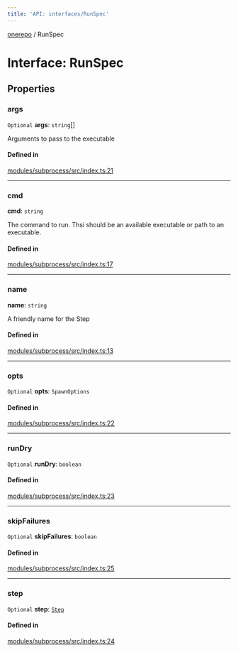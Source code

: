 ```yaml
---
title: 'API: interfaces/RunSpec'
---
```


<!--
Do not modify!
Changes to this file will automatically be overwritten from source.

To make changes, modify typedoc comments in the source files.
-->

[onerepo](/docs/core/api/index/) / RunSpec

# Interface: RunSpec

## Properties

### args

`Optional` **args**: `string`[]

Arguments to pass to the executable

#### Defined in

[modules/subprocess/src/index.ts:21](https://github.com/paularmstrong/onerepo/blob/e65dcdb/modules/subprocess/src/index.ts#L21)

---

### cmd

**cmd**: `string`

The command to run. Thsi should be an available executable or path to an executable.

#### Defined in

[modules/subprocess/src/index.ts:17](https://github.com/paularmstrong/onerepo/blob/e65dcdb/modules/subprocess/src/index.ts#L17)

---

### name

**name**: `string`

A friendly name for the Step

#### Defined in

[modules/subprocess/src/index.ts:13](https://github.com/paularmstrong/onerepo/blob/e65dcdb/modules/subprocess/src/index.ts#L13)

---

### opts

`Optional` **opts**: `SpawnOptions`

#### Defined in

[modules/subprocess/src/index.ts:22](https://github.com/paularmstrong/onerepo/blob/e65dcdb/modules/subprocess/src/index.ts#L22)

---

### runDry

`Optional` **runDry**: `boolean`

#### Defined in

[modules/subprocess/src/index.ts:23](https://github.com/paularmstrong/onerepo/blob/e65dcdb/modules/subprocess/src/index.ts#L23)

---

### skipFailures

`Optional` **skipFailures**: `boolean`

#### Defined in

[modules/subprocess/src/index.ts:25](https://github.com/paularmstrong/onerepo/blob/e65dcdb/modules/subprocess/src/index.ts#L25)

---

### step

`Optional` **step**: [`Step`](/docs/core/api/classes/Step/)

#### Defined in

[modules/subprocess/src/index.ts:24](https://github.com/paularmstrong/onerepo/blob/e65dcdb/modules/subprocess/src/index.ts#L24)
